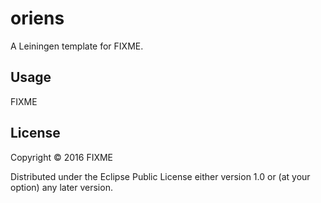 # oriens

A Leiningen template for FIXME.

## Usage

FIXME

## License

Copyright © 2016 FIXME

Distributed under the Eclipse Public License either version 1.0 or (at
your option) any later version.
